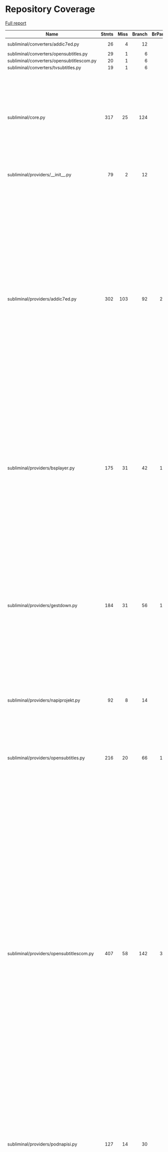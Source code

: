 # Repository Coverage

[Full report](https://htmlpreview.github.io/?https://github.com/getzze/subliminal/blob/python-coverage-comment-action-data/htmlcov/index.html)

| Name                                      |    Stmts |     Miss |   Branch |   BrPart |   Cover |   Missing |
|------------------------------------------ | -------: | -------: | -------: | -------: | ------: | --------: |
| subliminal/converters/addic7ed.py         |       26 |        4 |       12 |        4 |     79% |51, 53, 62, 64 |
| subliminal/converters/opensubtitles.py    |       29 |        1 |        6 |        1 |     94% |        64 |
| subliminal/converters/opensubtitlescom.py |       20 |        1 |        6 |        1 |     92% |        42 |
| subliminal/converters/tvsubtitles.py      |       19 |        1 |        6 |        1 |     92% |        34 |
| subliminal/core.py                        |      317 |       25 |      124 |        8 |     91% |171-172, 177-179, 197-198, 257-258, 273->298, 285->289, 339, 351-353, 702-714 |
| subliminal/providers/\_\_init\_\_.py      |       79 |        2 |       12 |        1 |     97% |67->exit, 151, 273 |
| subliminal/providers/addic7ed.py          |      302 |      103 |       92 |       20 |     61% |167-177, 198->201, 252-258, 263, 279, 288-289, 311-339, 343-357, 376-406, 410-420, 430, 437->441, 467-468, 479-489, 498->504, 500->498, 525, 528, 544-545, 557-558, 595, 602-603, 613, 626-627, 631 |
| subliminal/providers/bsplayer.py          |      175 |       31 |       42 |       10 |     76% |71, 74, 86-88, 95, 99-101, 154-158, 163-167, 172-176, 265->267, 279-280, 286, 290-291, 302, 317, 321->347 |
| subliminal/providers/gestdown.py          |      184 |       31 |       56 |       16 |     79% |113-119, 140->147, 174, 188, 227->233, 229->227, 246, 252-254, 260-261, 283, 299-300, 329-330, 379, 386-387, 399, 402, 409-411, 416-417, 421 |
| subliminal/providers/napiprojekt.py       |       92 |        8 |       14 |        3 |     90% |72, 123, 133-138, 156 |
| subliminal/providers/opensubtitles.py     |      216 |       20 |       66 |       12 |     86% |103-107, 115, 123, 148-149, 159-162, 249, 327, 414, 416, 418, 420, 422, 424 |
| subliminal/providers/opensubtitlescom.py  |      407 |       58 |      142 |       39 |     81% |139, 303-307, 338, 357-358, 417, 425, 431-432, 440-441, 446, 448-449, 469-470, 483, 490-491, 503, 510, 517, 525, 542, 550-554, 567, 581, 600, 627, 630-632, 635, 643, 655, 659, 662->674, 717->720, 720->723, 733->736, 751, 758, 765-769, 777-778, 850, 852, 854, 856, 858, 860 |
| subliminal/providers/podnapisi.py         |      127 |       14 |       30 |        9 |     85% |64, 111, 136, 167-168, 171-172, 204-205, 219, 230, 235, 249-250 |
| subliminal/providers/tvsubtitles.py       |      166 |       15 |       46 |       14 |     86% |74, 90->92, 92->95, 148, 163, 176-177, 201, 237, 279, 285->291, 298-299, 304, 312->327, 319-320, 329-330 |
| subliminal/refiners/hash.py               |       48 |       18 |       18 |        0 |     55% |    77-104 |
| subliminal/refiners/metadata.py           |       68 |       28 |       34 |       12 |     55% |36, 41-42, 53-57, 63-70, 77-78, 80-81, 82->89, 86, 90->115, 96-101, 103-107, 113 |
| subliminal/refiners/omdb.py               |      167 |       34 |       62 |       17 |     76% |29-31, 73-84, 97-98, 125-126, 128, 178, 187->184, 201, 211-212, 217-218, 222->229, 225-226, 252-253, 258-259, 266-267, 275->270, 279-280, 311, 318->321 |
| subliminal/refiners/tmdb.py               |      164 |       27 |       48 |       12 |     80% |25-27, 126, 132, 137, 181, 193-197, 209-213, 227->exit, 235-236, 242-243, 263, 280-281, 286-287, 295, 336->339 |
| subliminal/refiners/tvdb.py               |      225 |       27 |       62 |       15 |     85% |39, 182, 184, 256, 273-279, 295, 311, 325, 329, 359-360, 364-365, 369, 375-376, 449-450, 452-453, 473-474 |
| subliminal/score.py                       |       57 |       11 |       24 |        5 |     80% |137, 179-180, 182-183, 185-186, 188-189, 192-193 |
| subliminal/subtitle.py                    |      214 |        0 |       58 |        1 |     99% |  453->456 |
|                                 **TOTAL** | **3535** |  **459** | **1058** |  **201** | **83%** |           |

9 files skipped due to complete coverage.


## Setup coverage badge

Below are examples of the badges you can use in your main branch `README` file.

### Direct image

[![Coverage badge](https://raw.githubusercontent.com/getzze/subliminal/python-coverage-comment-action-data/badge.svg)](https://htmlpreview.github.io/?https://github.com/getzze/subliminal/blob/python-coverage-comment-action-data/htmlcov/index.html)

This is the one to use if your repository is private or if you don't want to customize anything.

### [Shields.io](https://shields.io) Json Endpoint

[![Coverage badge](https://img.shields.io/endpoint?url=https://raw.githubusercontent.com/getzze/subliminal/python-coverage-comment-action-data/endpoint.json)](https://htmlpreview.github.io/?https://github.com/getzze/subliminal/blob/python-coverage-comment-action-data/htmlcov/index.html)

Using this one will allow you to [customize](https://shields.io/endpoint) the look of your badge.
It won't work with private repositories. It won't be refreshed more than once per five minutes.

### [Shields.io](https://shields.io) Dynamic Badge

[![Coverage badge](https://img.shields.io/badge/dynamic/json?color=brightgreen&label=coverage&query=%24.message&url=https%3A%2F%2Fraw.githubusercontent.com%2Fgetzze%2Fsubliminal%2Fpython-coverage-comment-action-data%2Fendpoint.json)](https://htmlpreview.github.io/?https://github.com/getzze/subliminal/blob/python-coverage-comment-action-data/htmlcov/index.html)

This one will always be the same color. It won't work for private repos. I'm not even sure why we included it.

## What is that?

This branch is part of the
[python-coverage-comment-action](https://github.com/marketplace/actions/python-coverage-comment)
GitHub Action. All the files in this branch are automatically generated and may be
overwritten at any moment.